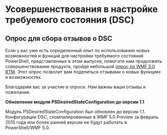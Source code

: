 # Усовершенствования в настройке требуемого состояния (DSC)

## Опрос для сбора отзывов о DSC   

Если у вас уже есть определенный опыт по использованию новых возможностей и функций для настройки требуемого состояния PowerShell, представленных в этом выпуске, помогите нам продолжить совершенствование продукта, пройдя небольшой [опрос по WMF 5.0 RTM](https://www.surveymonkey.com/r/SGLQM5W). Этот опрос позволит вам поделиться отзывами о новых функциях и возможностях. 

Благодарим вас за участие в опросе. Нам важны ваши отзывы и пожелания.  

**Обновление модуля PSDesiredStateConfiguration до версии 1.1**

Модуль PSDesiredStateConfiguration был обновлен до версии 1.1. Конфигурации DSC, скомпилированные в WMF 5.0 Preview за февраль 2015 года или более ранней версии не будут работать в PowerShell/WMF 5.0. 
<!--HONumber=Mar16_HO2-->
